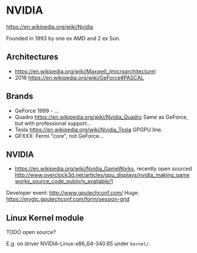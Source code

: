 # NVIDIA

<https://en.wikipedia.org/wiki/Nvidia>

Founded in 1993 by one ex AMD and 2 ex Sun.

## Architectures

- https://en.wikipedia.org/wiki/Maxwell_(microarchitecture)
- 2016 https://en.wikipedia.org/wiki/GeForce#PASCAL

## Brands

- GeForce 1999 - ...
- Quadro <https://en.wikipedia.org/wiki/Nvidia_Quadro> Same as GeForce, but with professional support...
- Tesla <https://en.wikipedia.org/wiki/Nvidia_Tesla> GPGPU line.
- GFXXX: Fermi "core", not GeForce...

## NVIDIA

- <https://en.wikipedia.org/wiki/Nvidia_GameWorks>, recently open sourced <http://www.overclock3d.net/articles/gpu_displays/nvidia_making_gameworks_source_code_publicly_available/1>

Developer event: http://www.gputechconf.com/ Huge: https://mygtc.gputechconf.com/form/session-grid

## Linux Kernel module

TODO open source?

E.g. on driver NVIDIA-Linux-x86_64-340.65 under `kernel/`.
